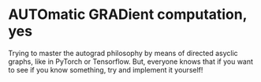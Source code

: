 # AUTOmatic GRADient computation, yes
Trying to master the autograd philosophy by means of directed asyclic graphs, like in PyTorch or Tensorflow. But, everyone knows that if you want to see if you know something, try and implement it yourself!
